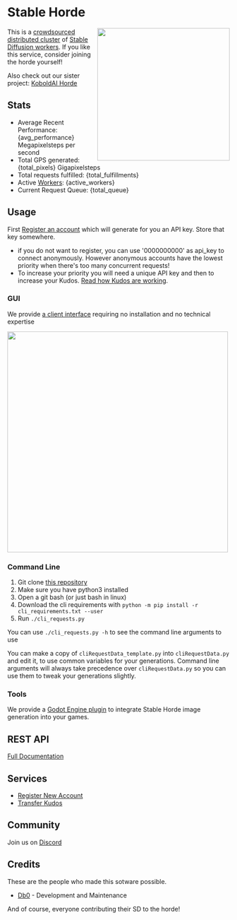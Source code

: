 # Stable Horde

<img style="float:right" src="https://raw.githubusercontent.com/db0/Stable-Horde/main/img/{stable_image}.jpg" width="300" /> This is a [crowdsourced distributed cluster](https://github.com/db0/Stable-Horde) of [Stable Diffusion workers](https://github.com/db0/stable-diffusion-webui). If you like this service, consider joining the horde yourself!

Also check out our sister project: [KoboldAI Horde](https://koboldai.net)

## Stats 

* Average Recent Performance: {avg_performance} Megapixelsteps per second
* Total GPS generated: {total_pixels} Gigapixelsteps
* Total requests fulfilled: {total_fulfillments}
* Active [Workers](/api/v2/workers): {active_workers}
* Current Request Queue: {total_queue}

## Usage

First [Register an account](/register) which will generate for you an API key. Store that key somewhere.

   * if you do not want to register, you can use '0000000000' as api_key to connect anonymously. However anonymous accounts have the lowest priority when there's too many concurrent requests!
   * To increase your priority you will need a unique API key and then to increase your Kudos. [Read how Kudos are working](https://dbzer0.com/blog/the-kudos-based-economy-for-the-koboldai-horde/).

### GUI

We provide [a client interface](https://dbzer0.itch.io/stable-horde-client) requiring no installation and no technical expertise

<img src="https://raw.githubusercontent.com/db0/Stable-Horde-Client/main/screenshot.png" width="500" />

### Command Line
1. Git clone [this repository](https://github.com/db0/Stable-Horde)
1. Make sure you have python3 installed
1. Open a git bash (or just bash in linux)
1. Download the cli requirements with `python -m pip install -r cli_requirements.txt --user`
1. Run `./cli_requests.py` 

You can use `./cli_requests.py -h` to see the command line arguments to use

You can make a copy of `cliRequestData_template.py` into `cliRequestData.py` and edit it, to use common variables for your generations. Command line arguments will always take precedence over `cliRequestData.py` so you can use them to tweak your generations slightly.

### Tools

We provide a [Godot Engine plugin](https://github.com/db0/Stable-Horde-Client-Addon) to integrate Stable Horde image generation into your games.

## REST API

[Full Documentation](/api)

## Services

* [Register New Account](/register)
* [Transfer Kudos](/transfer)

## Community

Join us on [Discord](https://discord.gg/3DxrhksKzn)

## Credits

These are the people who made this sotware possible.

* [Db0](https://dbzer0.com) - Development and Maintenance

And of course, everyone contributing their SD to the horde!

